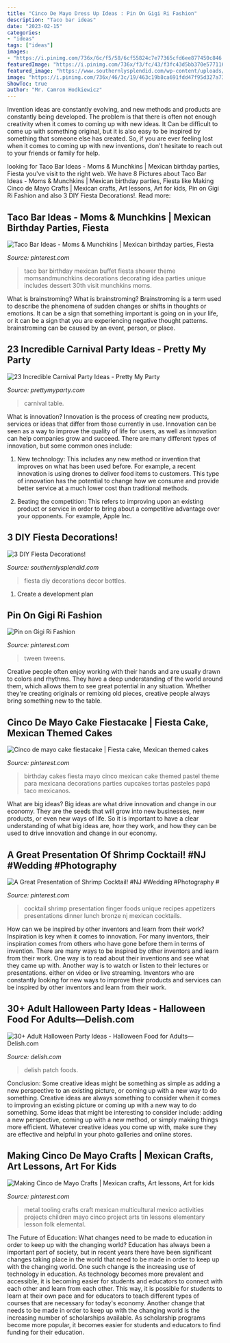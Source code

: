 ```yaml
---
title: "Cinco De Mayo Dress Up Ideas : Pin On Gigi Ri Fashion"
description: "Taco bar ideas"
date: "2023-02-15"
categories:
- "ideas"
tags: ["ideas"]
images:
- "https://i.pinimg.com/736x/6c/f5/58/6cf55824c7e77365cfd6ee877450c846.jpg"
featuredImage: "https://i.pinimg.com/736x/f3/fc/43/f3fc43d5bb370e57711634b2ef44e199.jpg"
featured_image: "https://www.southernlysplendid.com/wp-content/uploads/2017/05/IMG_3860.jpg"
image: "https://i.pinimg.com/736x/46/3c/19/463c19b8ca691fdd47f95d327a7318bf.jpg"
ShowToc: true
author: "Mr. Camron Hodkiewicz"
---
```



Invention ideas are constantly evolving, and new methods and products are constantly being developed. The problem is that there is often not enough creativity when it comes to coming up with new ideas. It Can be difficult to come up with something original, but it is also easy to be inspired by something that someone else has created. So, if you are ever feeling lost when it comes to coming up with new inventions, don't hesitate to reach out to your friends or family for help.

	

		
looking for Taco Bar Ideas - Moms &amp; Munchkins | Mexican birthday parties, Fiesta you've visit to the right web. We have 8 Pictures about Taco Bar Ideas - Moms &amp; Munchkins | Mexican birthday parties, Fiesta like Making Cinco de Mayo Crafts | Mexican crafts, Art lessons, Art for kids, Pin on Gigi Ri Fashion and also 3 DIY Fiesta Decorations!. Read more:
		
    
## Taco Bar Ideas - Moms &amp; Munchkins | Mexican Birthday Parties, Fiesta

<img loading=lazy src="https://i.pinimg.com/736x/6e/06/70/6e067002d678caacf009eb6e211ea242.jpg" onerror="this.onerror=null;this.src='https://tse4.mm.bing.net/th?id=OIP.Ps6z2hayseVP6ZsiZ6_QfAHaNe&amp;pid=15.1';" alt="Taco Bar Ideas - Moms &amp; Munchkins | Mexican birthday parties, Fiesta">

_Source: pinterest.com_

>taco bar birthday mexican buffet fiesta shower theme momsandmunchkins decorations decorating idea parties unique includes dessert 30th visit munchkins moms. 

	

What is brainstroming?
What is brainstroming? Brainstroming is a term used to describe the phenomena of sudden changes or shifts in thoughts or emotions. It can be a sign that something important is going on in your life, or it can be a sign that you are experiencing negative thought patterns. brainstroming can be caused by an event, person, or place.

    
## 23 Incredible Carnival Party Ideas - Pretty My Party

<img loading=lazy src="https://www.prettymyparty.com/wp-content/uploads/2017/08/Carnival-Party-Table.jpg" onerror="this.onerror=null;this.src='https://tse2.mm.bing.net/th?id=OIP.oobAT2dDkZx-_ypLtuhKHQHaKY&amp;pid=15.1';" alt="23 Incredible Carnival Party Ideas - Pretty My Party">

_Source: prettymyparty.com_

>carnival table. 

	

What is innovation?
Innovation is the process of creating new products, services or ideas that differ from those currently in use. Innovation can be seen as a way to improve the quality of life for users, as well as innovation can help companies grow and succeed. There are many different types of innovation, but some common ones include:
1. New technology: This includes any new method or invention that improves on what has been used before. For example, a recent innovation is using drones to deliver food items to customers. This type of innovation has the potential to change how we consume and provide better service at a much lower cost than traditional methods.

2. Beating the competition: This refers to improving upon an existing product or service in order to bring about a competitive advantage over your opponents. For example, Apple Inc.

    
## 3 DIY Fiesta Decorations!

<img loading=lazy src="https://www.southernlysplendid.com/wp-content/uploads/2017/05/IMG_3860.jpg" onerror="this.onerror=null;this.src='https://tse2.mm.bing.net/th?id=OIP.1eLfWa2M0O1Jqf_q-VYcewHaLH&amp;pid=15.1';" alt="3 DIY Fiesta Decorations!">

_Source: southernlysplendid.com_

>fiesta diy decorations decor bottles. 

	

1. Create a development plan 

    
## Pin On Gigi Ri Fashion

<img loading=lazy src="https://i.pinimg.com/736x/6c/f5/58/6cf55824c7e77365cfd6ee877450c846.jpg" onerror="this.onerror=null;this.src='https://tse4.mm.bing.net/th?id=OIP.boNwgGwMLwTUJBKVI8mKkgHaKV&amp;pid=15.1';" alt="Pin on Gigi Ri Fashion">

_Source: pinterest.com_

>tween tweens. 

	

Creative people often enjoy working with their hands and are usually drawn to colors and rhythms. They have a deep understanding of the world around them, which allows them to see great potential in any situation. Whether they're creating originals or remixing old pieces, creative people always bring something new to the table.

    
## Cinco De Mayo Cake Fiestacake | Fiesta Cake, Mexican Themed Cakes

<img loading=lazy src="https://i.pinimg.com/736x/46/3c/19/463c19b8ca691fdd47f95d327a7318bf.jpg" onerror="this.onerror=null;this.src='https://tse2.mm.bing.net/th?id=OIP.cOzJSv9JGBequIxq_P1qggHaJ3&amp;pid=15.1';" alt="Cinco de mayo cake fiestacake | Fiesta cake, Mexican themed cakes">

_Source: pinterest.com_

>birthday cakes fiesta mayo cinco mexican cake themed pastel theme para mexicana decorations parties cupcakes tortas pasteles papá taco mexicanos. 

	

What are big ideas?
Big ideas are what drive innovation and change in our economy. They are the seeds that will grow into new businesses, new products, or even new ways of life. So it is important to have a clear understanding of what big ideas are, how they work, and how they can be used to drive innovation and change in our economy.

    
## A Great Presentation Of Shrimp Cocktail! #NJ #Wedding #Photography #

<img loading=lazy src="https://i.pinimg.com/736x/f5/49/cd/f549cd4dfd58c7458befeb1fb1f874ac--bronze-wedding-great-presentations.jpg" onerror="this.onerror=null;this.src='https://tse2.mm.bing.net/th?id=OIP.Izx8mABa7Ae5fS_KrhmqCAHaLH&amp;pid=15.1';" alt="A Great Presentation of Shrimp Cocktail! #NJ #Wedding #Photography #">

_Source: pinterest.com_

>cocktail shrimp presentation finger foods unique recipes appetizers presentations dinner lunch bronze nj mexican cocktails. 

	

How can we be inspired by other inventors and learn from their work?
Inspiration is key when it comes to innovation. For many inventors, their inspiration comes from others who have gone before them in terms of invention. There are many ways to be inspired by other inventors and learn from their work. One way is to read about their inventions and see what they came up with. Another way is to watch or listen to their lectures or presentations. either on video or live streaming. Inventors who are constantly looking for new ways to improve their products and services can be inspired by other inventors and learn from their work.

    
## 30+ Adult Halloween Party Ideas - Halloween Food For Adults—Delish.com

<img loading=lazy src="http://del.h-cdn.co/assets/17/38/1505930239-delish-pumpkin-patch-brownies-pinterest-still003.jpg" onerror="this.onerror=null;this.src='https://tse4.mm.bing.net/th?id=OIP.M-9Jlw1u0ParOIfaClcyZwHaLG&amp;pid=15.1';" alt="30+ Adult Halloween Party Ideas - Halloween Food for Adults—Delish.com">

_Source: delish.com_

>delish patch foods. 

	

Conclusion: Some creative ideas might be something as simple as adding a new perspective to an existing picture, or coming up with a new way to do something.
Creative ideas are always something to consider when it comes to improving an existing picture or coming up with a new way to do something. Some ideas that might be interesting to consider include: adding a new perspective, coming up with a new method, or simply making things more efficient. Whatever creative ideas you come up with, make sure they are effective and helpful in your photo galleries and online stores.

    
## Making Cinco De Mayo Crafts | Mexican Crafts, Art Lessons, Art For Kids

<img loading=lazy src="https://i.pinimg.com/736x/f3/fc/43/f3fc43d5bb370e57711634b2ef44e199.jpg" onerror="this.onerror=null;this.src='https://tse4.mm.bing.net/th?id=OIP.G33OfGzQGKveKpExeoQPjgHaHJ&amp;pid=15.1';" alt="Making Cinco de Mayo Crafts | Mexican crafts, Art lessons, Art for kids">

_Source: pinterest.com_

>metal tooling crafts craft mexican multicultural mexico activities projects children mayo cinco project arts tin lessons elementary lesson folk elemental. 

	

The Future of Education: What changes need to be made to education in order to keep up with the changing world?
Education has always been a important part of society, but in recent years there have been significant changes taking place in the world that need to be made in order to keep up with the changing world. One such change is the increasing use of technology in education. As technology becomes more prevalent and accessible, it is becoming easier for students and educators to connect with each other and learn from each other. This way, it is possible for students to learn at their own pace and for educators to teach different types of courses that are necessary for today's economy. Another change that needs to be made in order to keep up with the changing world is the increasing number of scholarships available. As scholarship programs become more popular, it becomes easier for students and educators to find funding for their education.

